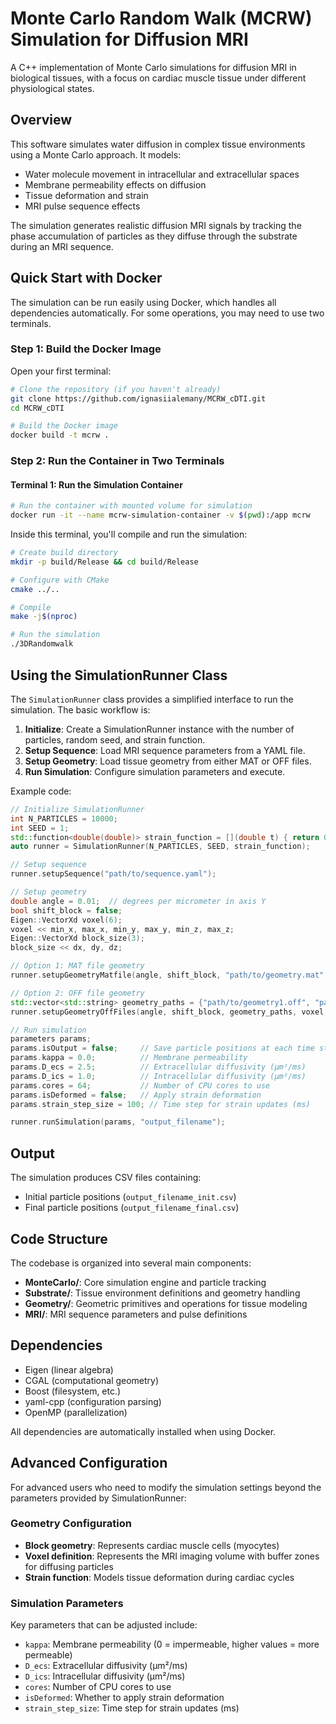 # Monte Carlo Random Walk (MCRW) Simulation for Diffusion MRI

A C++ implementation of Monte Carlo simulations for diffusion MRI in biological tissues, with a focus on cardiac muscle tissue under different physiological states.

## Overview

This software simulates water diffusion in complex tissue environments using a Monte Carlo approach. It models:

- Water molecule movement in intracellular and extracellular spaces
- Membrane permeability effects on diffusion
- Tissue deformation and strain
- MRI pulse sequence effects

The simulation generates realistic diffusion MRI signals by tracking the phase accumulation of particles as they diffuse through the substrate during an MRI sequence.

## Quick Start with Docker

The simulation can be run easily using Docker, which handles all dependencies automatically. For some operations, you may need to use two terminals.

### Step 1: Build the Docker Image

Open your first terminal:

```bash
# Clone the repository (if you haven't already)
git clone https://github.com/ignasiialemany/MCRW_cDTI.git
cd MCRW_cDTI

# Build the Docker image
docker build -t mcrw .
```

### Step 2: Run the Container in Two Terminals

#### Terminal 1: Run the Simulation Container

```bash
# Run the container with mounted volume for simulation
docker run -it --name mcrw-simulation-container -v $(pwd):/app mcrw
```

Inside this terminal, you'll compile and run the simulation:

```bash
# Create build directory
mkdir -p build/Release && cd build/Release

# Configure with CMake
cmake ../..

# Compile
make -j$(nproc)

# Run the simulation
./3DRandomwalk
```

## Using the SimulationRunner Class

The `SimulationRunner` class provides a simplified interface to run the simulation. The basic workflow is:

1. **Initialize**: Create a SimulationRunner instance with the number of particles, random seed, and strain function.
2. **Setup Sequence**: Load MRI sequence parameters from a YAML file.
3. **Setup Geometry**: Load tissue geometry from either MAT or OFF files.
4. **Run Simulation**: Configure simulation parameters and execute.

Example code:

```cpp
// Initialize SimulationRunner
int N_PARTICLES = 10000;
int SEED = 1;
std::function<double(double)> strain_function = [](double t) { return 0.0; };
auto runner = SimulationRunner(N_PARTICLES, SEED, strain_function);

// Setup sequence
runner.setupSequence("path/to/sequence.yaml");

// Setup geometry
double angle = 0.01;  // degrees per micrometer in axis Y
bool shift_block = false;
Eigen::VectorXd voxel(6);
voxel << min_x, max_x, min_y, max_y, min_z, max_z;
Eigen::VectorXd block_size(3);
block_size << dx, dy, dz;

// Option 1: MAT file geometry
runner.setupGeometryMatfile(angle, shift_block, "path/to/geometry.mat", voxel, block_size);

// Option 2: OFF file geometry
std::vector<std::string> geometry_paths = {"path/to/geometry1.off", "path/to/geometry2.off"};
runner.setupGeometryOffFiles(angle, shift_block, geometry_paths, voxel, block_size);

// Run simulation
parameters params;
params.isOutput = false;     // Save particle positions at each time step
params.kappa = 0.0;          // Membrane permeability
params.D_ecs = 2.5;          // Extracellular diffusivity (μm²/ms)
params.D_ics = 1.0;          // Intracellular diffusivity (μm²/ms)
params.cores = 64;           // Number of CPU cores to use
params.isDeformed = false;   // Apply strain deformation
params.strain_step_size = 100; // Time step for strain updates (ms)

runner.runSimulation(params, "output_filename");
```

## Output

The simulation produces CSV files containing:
- Initial particle positions (`output_filename_init.csv`)
- Final particle positions (`output_filename_final.csv`)

## Code Structure

The codebase is organized into several main components:

- **MonteCarlo/**: Core simulation engine and particle tracking
- **Substrate/**: Tissue environment definitions and geometry handling
- **Geometry/**: Geometric primitives and operations for tissue modeling
- **MRI/**: MRI sequence parameters and pulse definitions

## Dependencies

- Eigen (linear algebra)
- CGAL (computational geometry)
- Boost (filesystem, etc.)
- yaml-cpp (configuration parsing)
- OpenMP (parallelization)

All dependencies are automatically installed when using Docker.

## Advanced Configuration

For advanced users who need to modify the simulation settings beyond the parameters provided by SimulationRunner:

### Geometry Configuration

- **Block geometry**: Represents cardiac muscle cells (myocytes)
- **Voxel definition**: Represents the MRI imaging volume with buffer zones for diffusing particles
- **Strain function**: Models tissue deformation during cardiac cycles

### Simulation Parameters

Key parameters that can be adjusted include:
- `kappa`: Membrane permeability (0 = impermeable, higher values = more permeable)
- `D_ecs`: Extracellular diffusivity (μm²/ms)
- `D_ics`: Intracellular diffusivity (μm²/ms)
- `cores`: Number of CPU cores to use
- `isDeformed`: Whether to apply strain deformation
- `strain_step_size`: Time step for strain updates (ms)
